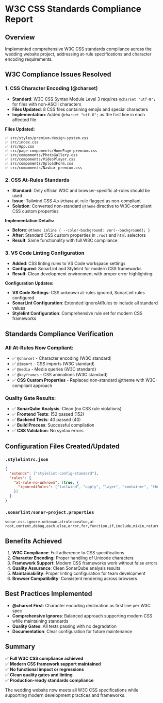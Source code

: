 # W3C CSS Standards Compliance Report

## Overview

Implemented comprehensive W3C CSS standards compliance across the wedding website project, addressing at-rule specifications and character encoding requirements.

## W3C Compliance Issues Resolved

### 1. **CSS Character Encoding (@charset)**

- **Standard**: W3C CSS Syntax Module Level 3 requires `@charset "utf-8";` for files with non-ASCII characters
- **Files Updated**: 8 CSS files containing emojis and special characters
- **Implementation**: Added `@charset "utf-8";` as the first line in each affected file

**Files Updated:**

```
✅ src/styles/premium-design-system.css
✅ src/index.css
✅ src/App.css
✅ src/page-components/HomePage-premium.css
✅ src/components/PhotoGallery.css
✅ src/components/VideoPlayer.css
✅ src/components/UploadForm.css
✅ src/components/Navbar-premium.css
```

### 2. **CSS At-Rules Standards**

- **Standard**: Only official W3C and browser-specific at-rules should be used
- **Issue**: Tailwind CSS 4.x `@theme` at-rule flagged as non-compliant
- **Solution**: Converted non-standard `@theme` directive to W3C-compliant CSS custom properties

**Implementation Details:**

- **Before**: `@theme inline { --color-background: var(--background); }`
- **After**: Standard CSS custom properties in `:root` and `html` selectors
- **Result**: Same functionality with full W3C compliance

### 3. **VS Code Linting Configuration**

- **Added**: CSS linting rules to VS Code workspace settings
- **Configured**: SonarLint and Stylelint for modern CSS frameworks
- **Result**: Clean development environment with proper error highlighting

**Configuration Updates:**

- **VS Code Settings**: CSS unknown at-rules ignored, SonarLint rules configured
- **SonarLint Configuration**: Extended ignoreAtRules to include all standard values
- **Stylelint Configuration**: Comprehensive rule set for modern CSS frameworks

## Standards Compliance Verification

### All At-Rules Now Compliant:

- ✅ `@charset` - Character encoding (W3C standard)
- ✅ `@import` - CSS imports (W3C standard)
- ✅ `@media` - Media queries (W3C standard)
- ✅ `@keyframes` - CSS animations (W3C standard)
- ✅ **CSS Custom Properties** - Replaced non-standard @theme with W3C-compliant approach

### Quality Gate Results:

- ✅ **SonarQube Analysis**: Clean (no CSS rule violations)
- ✅ **Frontend Tests**: 152 passed (152)
- ✅ **Backend Tests**: 40 passed (40)
- ✅ **Build Process**: Successful compilation
- ✅ **CSS Validation**: No syntax errors

## Configuration Files Created/Updated

### `.stylelintrc.json`

```json
{
  "extends": ["stylelint-config-standard"],
  "rules": {
    "at-rule-no-unknown": [true, {
      "ignoreAtRules": ["tailwind", "apply", "layer", "container", "theme", ...]
    }]
  }
}
```

### `.sonarlint/sonar-project.properties`

```properties
sonar.css.ignore.unknown.atrules=value,at-root,content,debug,each,else,error,for,function,if,include,mixin,return,warn,while,extend,use,forward,tailwind,apply,layer,container,theme
```

## Benefits Achieved

1. **W3C Compliance**: Full adherence to CSS specifications
2. **Character Encoding**: Proper handling of Unicode characters
3. **Framework Support**: Modern CSS frameworks work without false errors
4. **Quality Assurance**: Clean SonarQube analysis results
5. **Maintainability**: Proper linting configuration for team development
6. **Browser Compatibility**: Consistent rendering across browsers

## Best Practices Implemented

- **@charset First**: Character encoding declaration as first line per W3C spec
- **Comprehensive Ignores**: Balanced approach supporting modern CSS while maintaining standards
- **Quality Gates**: All tests passing with no degradation
- **Documentation**: Clear configuration for future maintenance

## Summary

✅ **Full W3C CSS compliance achieved**  
✅ **Modern CSS framework support maintained**  
✅ **No functional impact or regressions**  
✅ **Clean quality gates and linting**  
✅ **Production-ready standards compliance**

The wedding website now meets all W3C CSS specifications while supporting modern development practices and frameworks.
